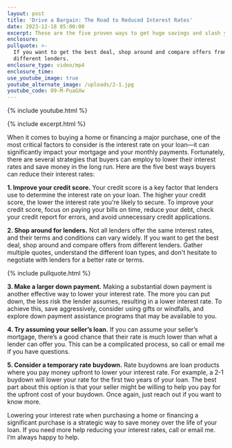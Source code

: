 ```yaml
---
layout: post
title: 'Drive a Bargain: The Road to Reduced Interest Rates'
date: 2023-12-18 05:00:00
excerpt: These are the five proven ways to get huge savings and slash your rates.
enclosure:
pullquote: >-
  If you want to get the best deal, shop around and compare offers from
  different lenders.
enclosure_type: video/mp4
enclosure_time:
use_youtube_image: true
youtube_alternate_image: /uploads/2-1.jpg
youtube_code: 09-M-PuaGXw
---
```

{% include youtube.html %}

{% include excerpt.html %}

When it comes to buying a home or financing a major purchase, one of the most critical factors to consider is the interest rate on your loan—it can significantly impact your mortgage and your monthly payments. Fortunately, there are several strategies that buyers can employ to lower their interest rates and save money in the long run. Here are the five best ways buyers can reduce their interest rates:

**1\. Improve your credit score.** Your credit score is a key factor that lenders use to determine the interest rate on your loan. The higher your credit score, the lower the interest rate you're likely to secure. To improve your credit score, focus on paying your bills on time, reduce your debt, check your credit report for errors, and avoid unnecessary credit applications.

**2\. Shop around for lenders.** Not all lenders offer the same interest rates, and their terms and conditions can vary widely. If you want to get the best deal, shop around and compare offers from different lenders. Gather multiple quotes, understand the different loan types, and don't hesitate to negotiate with lenders for a better rate or terms.

{% include pullquote.html %}

**3\. Make a larger down payment.** Making a substantial down payment is another effective way to lower your interest rate. The more you can put down, the less risk the lender assumes, resulting in a lower interest rate. To achieve this, save aggressively, consider using gifts or windfalls, and explore down payment assistance programs that may be available to you.

**4\. Try assuming your seller’s loan.** If you can assume your seller’s mortgage, there’s a good chance that their rate is much lower than what a lender can offer you. This can be a complicated process, so call or email me if you have questions.&nbsp;

**5\. Consider a temporary rate buydown.** Rate buydowns are loan products where you pay money upfront to lower your interest rate. For example, a 2-1 buydown will lower your rate for the first two years of your loan. The best part about this option is that your seller might be willing to help you pay for the upfront cost of your buydown. Once again, just reach out if you want to know more.&nbsp;

Lowering your interest rate when purchasing a home or financing a significant purchase is a strategic way to save money over the life of your loan. If you need more help reducing your interest rates, call or email me. I’m always happy to help.